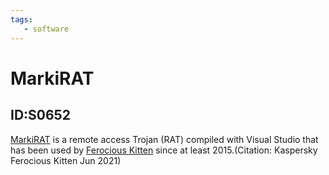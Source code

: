```yaml
---
tags:
   - software
---
```

# MarkiRAT
## ID:S0652
[MarkiRAT](/mitre/software/S0652) is a remote access Trojan (RAT) compiled with Visual Studio that has been used by [Ferocious Kitten](/mitre/groups/G0137) since at least 2015.(Citation: Kaspersky Ferocious Kitten Jun 2021)
